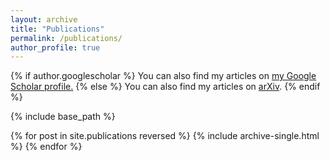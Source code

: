 ```yaml
---
layout: archive
title: "Publications"
permalink: /publications/
author_profile: true
---
```


{% if author.googlescholar %}
  You can also find my articles on <u><a href="{{author.googlescholar}}">my Google Scholar profile</a>.</u>
{% else %}
  You can also find my articles on <a href="https://arxiv.org/search/math?searchtype=author&query=Couzini%C3%A9%2C+Y">arXiv</a>.
{% endif %}

{% include base_path %}

{% for post in site.publications reversed %}
  {% include archive-single.html %}
{% endfor %}
